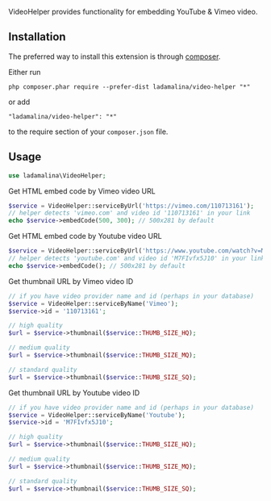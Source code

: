 VideoHelper provides functionality for embedding YouTube & Vimeo video.

## Installation

The preferred way to install this extension is through [composer](http://getcomposer.org/download/).

Either run

```
php composer.phar require --prefer-dist ladamalina/video-helper "*"
```

or add

```
"ladamalina/video-helper": "*"
```

to the require section of your `composer.json` file.

## Usage

```php
use ladamalina\VideoHelper;
```

Get HTML embed code by Vimeo video URL

```php
$service = VideoHelper::serviceByUrl('https://vimeo.com/110713161');
// helper detects 'vimeo.com' and video id '110713161' in your link
echo $service->embedCode(500, 300); // 500x281 by default
```

Get HTML embed code by Youtube video URL

```php
$service = VideoHelper::serviceByUrl('https://www.youtube.com/watch?v=M7FIvfx5J10');
// helper detects 'youtube.com' and video id 'M7FIvfx5J10' in your link
echo $service->embedCode(); // 500x281 by default
```

Get thumbnail URL by Vimeo video ID

```php
// if you have video provider name and id (perhaps in your database)
$service = VideoHelper::serviceByName('Vimeo');
$service->id = '110713161';

// high quality
$url = $service->thumbnail($service::THUMB_SIZE_HQ);

// medium quality
$url = $service->thumbnail($service::THUMB_SIZE_MQ);

// standard quality
$url = $service->thumbnail($service::THUMB_SIZE_SQ);
```

Get thumbnail URL by Youtube video ID

```php
// if you have video provider name and id (perhaps in your database)
$service = VideoHelper::serviceByName('Youtube');
$service->id = 'M7FIvfx5J10';

// high quality
$url = $service->thumbnail($service::THUMB_SIZE_HQ);

// medium quality
$url = $service->thumbnail($service::THUMB_SIZE_MQ);

// standard quality
$url = $service->thumbnail($service::THUMB_SIZE_SQ);
```
